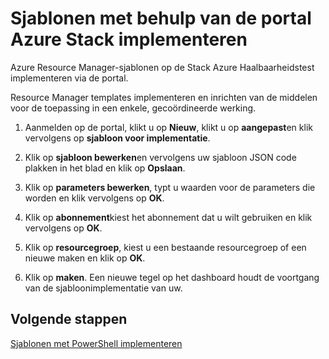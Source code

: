 <properties
    pageTitle="Sjablonen met de portal in Azure stapel implementeren | Microsoft Azure"
    description="Informatie over de Stack Azure portal gebruiken voor de implementatie van sjablonen."
    services="azure-stack"
    documentationCenter=""
    authors="HeathL17"
    manager="byronr"
    editor=""/>

<tags
    ms.service="azure-stack"
    ms.workload="na"
    ms.tgt_pltfrm="na"
    ms.devlang="na"
    ms.topic="article"
    ms.date="09/26/2016"
    ms.author="helaw"/>

# <a name="deploy-templates-using-the-azure-stack-portal"></a>Sjablonen met behulp van de portal Azure Stack implementeren

Azure Resource Manager-sjablonen op de Stack Azure Haalbaarheidstest implementeren via de portal.

Resource Manager templates implementeren en inrichten van de middelen voor de toepassing in een enkele, gecoördineerde werking.

1.  Aanmelden op de portal, klikt u op **Nieuw**, klikt u op **aangepast**en klik vervolgens op **sjabloon voor implementatie**.

2.  Klik op **sjabloon bewerken**en vervolgens uw sjabloon JSON code plakken in het blad en klik op **Opslaan**.

3.  Klik op **parameters bewerken**, typt u waarden voor de parameters die worden en klik vervolgens op **OK**.

4.  Klik op **abonnement**kiest het abonnement dat u wilt gebruiken en klik vervolgens op **OK**.

5.  Klik op **resourcegroep**, kiest u een bestaande resourcegroep of een nieuwe maken en klik op **OK**.

6.  Klik op **maken**. Een nieuwe tegel op het dashboard houdt de voortgang van de sjabloonimplementatie van uw.

## <a name="next-steps"></a>Volgende stappen

[Sjablonen met PowerShell implementeren](azure-stack-deploy-template-powershell.md)
